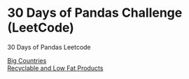 # 30 Days of Pandas Challenge (LeetCode)
30 Days of Pandas Leetcode 

[Big Countries](https://leetcode.com/problems/big-countries/?envType=study-plan-v2&envId=30-days-of-pandas&lang=pythondata)
<br>
[Recyclable and Low Fat Products](https://leetcode.com/problems/recyclable-and-low-fat-products/description/?envType=study-plan-v2&envId=30-days-of-pandas&lang=pythondata)
